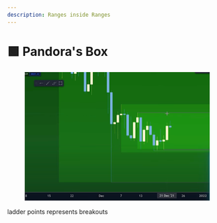 ```yaml
---
description: Ranges inside Ranges
---
```


# 🟩 Pandora's Box



<figure><img src="../../.gitbook/assets/image (5) (1) (2) (1).png" alt=""><figcaption></figcaption></figure>

ladder points represents breakouts

